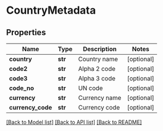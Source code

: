 # CountryMetadata

## Properties
Name | Type | Description | Notes
------------ | ------------- | ------------- | -------------
**country** | **str** | Country name | [optional] 
**code2** | **str** | Alpha 2 code | [optional] 
**code3** | **str** | Alpha 3 code | [optional] 
**code_no** | **str** | UN code | [optional] 
**currency** | **str** | Currency name | [optional] 
**currency_code** | **str** | Currency code | [optional] 

[[Back to Model list]](../README.md#documentation-for-models) [[Back to API list]](../README.md#documentation-for-api-endpoints) [[Back to README]](../README.md)


